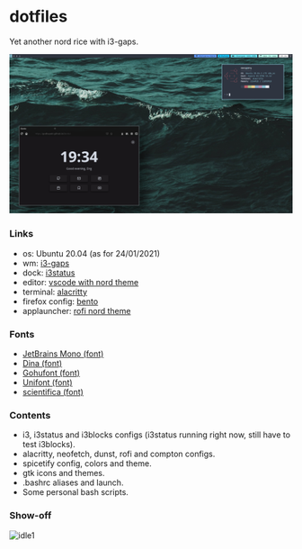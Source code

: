 # dotfiles
Yet another nord rice with i3-gaps.

![idle](screenshots/desktop1.png)

### Links
- os: Ubuntu 20.04 (as for 24/01/2021)
- wm: [i3-gaps](https://github.com/Airblader/i3)
- dock: [i3status](https://github.com/i3/i3status)
- editor: [vscode with nord theme](https://marketplace.visualstudio.com/items?itemName=arcticicestudio.nord-visual-studio-code)
- terminal: [alacritty](https://www.jetbrains.com/es-es/lp/mono/)
- firefox config: [bento](https://github.com/MiguelRAvila/Bento)
- applauncher: [rofi nord theme](https://github.com/amayer5125/nord-rofi)

### Fonts
- [JetBrains Mono (font)](https://www.jetbrains.com/es-es/lp/mono/)
- [Dina (font)](https://www.dcmembers.com/jibsen/download/61/)
- [Gohufont (font)](https://github.com/koemaeda/gohufont-ttf)
- [Unifont (font)](https://fontlibrary.org/en/font/gnu-unifont)
- [scientifica (font)](https://github.com/NerdyPepper/scientifica)

### Contents
- i3, i3status and i3blocks configs (i3status running right now, still have to test i3blocks).<br>
- alacritty, neofetch, dunst, rofi and compton configs.<br>
- spicetify config, colors and theme.<br>
- gtk icons and themes.<br>
- .bashrc aliases and launch.<br>
- Some personal bash scripts.<br>

### Show-off
![idle1](screenshots/desktop.png)

